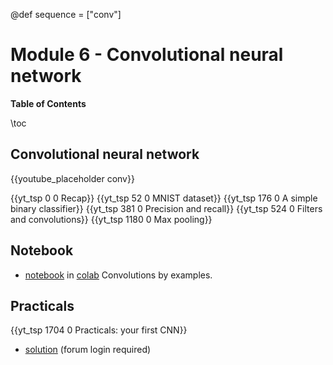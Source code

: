 @def sequence = ["conv"]

# Module 6 - Convolutional neural network

**Table of Contents**

\toc


## Convolutional neural network

{{youtube_placeholder conv}}

{{yt_tsp 0 0 Recap}}
{{yt_tsp 52 0 MNIST dataset}}
{{yt_tsp 176 0 A simple binary classifier}}
{{yt_tsp 381 0 Precision and recall}}
{{yt_tsp 524 0 Filters and convolutions}}
{{yt_tsp 1180 0 Max pooling}}


## Notebook

- [notebook](https://github.com/dataflowr/notebooks/blob/master/Module6/06_convolution_digit_recognizer.ipynb) in [colab](https://colab.research.google.com/github/dataflowr/notebooks/blob/master/Module6/06_convolution_digit_recognizer.ipynb) Convolutions by examples.

## Practicals

{{yt_tsp 1704 0 Practicals: your first CNN}}

- [solution](https://forum.dataflowr.com/t/link-to-solution-4-first-cnn/57) (forum login required)
